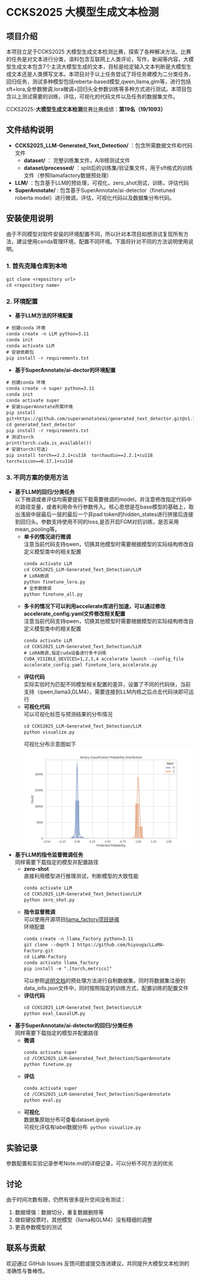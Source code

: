 # CCKS2025 大模型生成文本检测
## 项目介绍
本项目立足于CCKS2025 大模型生成文本检测比赛，探索了各种解决方法。比赛的任务是对文本进行分类，语料包含互联网上人类评论，写作，新闻等内容，大模型生成文本包含7个主流大模型生成的文本，目标是给定输入文本判断是大模型生成文本还是人类撰写文本。本项目对于以上任务尝试了将任务建模为二分类任务，回归任务，测试多种模型包括reberta-based模型,qwen,llama,glm等，进行包括sft+lora,全参数微调,lora微调+回归头全参数训练等多种方式进行测试。本项目包含以上测试需要的训练，评估，可视化的代码文件以及任务的数据集文件。

CCKS2025-**大模型生成文本检测**竞赛比赛成绩：**第19名（19/1093）**

## 文件结构说明
- **CCKS2025_LLM-Generated_Text_Detection/** ：包含所需数据文件和代码文件
    - **dataset/** ： 完整训练集文件，A/B榜测试文件
    - **dataset/processed/** ：split后的训练集/验证集文件，用于sft格式的训练文件（参照llamafactory数据预处理）
- **LLM/** ：包含基于LLM的预处理，可视化，zero_shot测试，训练，评估代码
- **SuperAnnotate/** : 包含基于SuperAnnotate/ai-detector（finetuned roberta model）进行微调，评估，可视化代码以及数据集分布代码。

## 安装使用说明
由于不同模型对软件安装的环境配置不同，所以针对本项目如想测试复现所有方法，建议使用conda管理环境，配置不同环境。下面将针对不同的方法说明使用说明。
### 1. 首先克隆仓库到本地
```shell
git clone <repository url>
cd <repository name>
```
### 2. 环境配置
- **基于LLM方法的环境配置**
```shell
# 创建conda 环境
conda create -n LLM python=3.11
conda init
conda activate LLM
# 安装依赖包
pip install -r requirements.txt
```

- **基于SuperAnnotate/ai-dector的环境配置**
``` shell
# 创建conda 环境
conda create -n super python=3.11
conda init
conda activate super
# 安装superAnnotate所需环境
pip install git+https://github.com/superannotateai/generated_text_detector.git@v1.1.0 
cd generated_text_detector
pip install -r requirements.txt
# 测试torch
print(torch.cuda.is_available())
# 安装torch(可选)
pip install torch==2.2.1+cu118  torchaudio==2.2.1+cu118  torchvision==0.17.1+cu118 
```
### 3. 不同方案的使用方法
- **基于LLM的回归/分类任务**    
    以下微调或者评估均需要提前下载需要微调的model，并注意修改指定代码中的路径变量，或者利用命令行参数传入。核心思想是在base模型的基础上，取出浅层中层最后一层的最后一个非pad token的hidden_states进行拼接后连接到回归头。参数支持使用不同的loss,是否开启FGM对抗训练，是否采用mean_pooling等。
    - **单卡的情况进行微调**  
    注意当前代码支持qwen，切换其他模型时需要根据模型的实际结构修改自定义模型类中的相关配置
        ``` shell
        conda activate LLM
        cd CCKS2025_LLM-Generated_Text_Detection/LLM
        # LoRA微调
        python finetune_lora.py
        # 全参数微调
        python finetune_all.py
        ```
    - **多卡的情况下可以利用accelerate库进行加速，可以通过修改accelerate_config.yaml文件修改相关配置**  
    注意当前代码支持qwen，切换其他模型时需要根据模型的实际结构修改自定义模型类中的相关配置
        ```shell
        conda activate LLM
        cd CCKS2025_LLM-Generated_Text_Detection/LLM
        # LoRA微调,指定cuda设备进行多卡训练
       CUDA_VISIBLE_DEVICES=1,2,3,4 accelerate launch --config_file accelerate_config.yaml finetune_lora_accelerate.py  
       ```
    - **评估代码**   
        实际实验时为匹配不同模型相关配置的差异，设置了不同的代码快，当前支持（qwen,llama3,GLM4），需要连接到LLM内核之后点击代码块即可运行
    - **可视化代码**  
        可以可视化标签与预测结果的分布情况
        ```shell
        cd CCKS2025_LLM-Generated_Text_Detection/LLM
        python visualize.py
        ```
        可视化分布示意图如下
        ![可视化分布示意图](demo_predictions_distribution.png)
- **基于LLM的指令监督微调任务**  
    同样需要下载指定的模型并配置路径
    - **zero-shot**  
        直接利用模型进行推理测试，判断模型的大致性能
        ```shell
        conda activate LLM
        cd CCKS2025_LLM-Generated_Text_Detection/LLM
        python zero_shot.py
        ```
    - **指令监督微调**  
    可以使用开源项目[llama_factory项目链接](https://github.com/hiyouga/LLaMA-Factory)  
    环境配置
        ```shell
        conda create -n llama_factory python=3.11
        git clone --depth 1 https://github.com/hiyouga/LLaMA-Factory.git
        cd LLaMA-Factory
        conda activate llama_factory
        pip install -e ".[torch,metrics]"
        ```  
        可以参照[说明文档](https://llamafactory.readthedocs.io/zh-cn/latest/index.html)的预处理方法进行自制数据集，同时将数据集注册到data_info.json文件中，同时按照指定的训练方式，配置训练的配置文件
    - **评估代码**
        ```shell
        cd CCKS2025_LLM-Generated_Text_Detection/LLM
        python eval_CausalLM.py
        ```
- **基于SuperAnnotate/ai-detector的回归/分类任务**   
    同样需要下载指定的模型并配置路径
    - **微调**
        ```shell
        conda activate super
        cd /CCKS2025_LLM-Generated_Text_Detection/SuperAnnotate
        python finetune.py
        ```
    - **评估**
        ```shell
        conda activate super
        cd /CCKS2025_LLM-Generated_Text_Detection/SuperAnnotate
        python eval.py
        ```
    - **可视化**   
    数据集原始分布可查看dataset.ipynb  
    可视化评估有label数据分布``` python visualize.py```


## 实验记录
参数配置和实验记录参考Note.md的详细记录，可以分析不同方法的优劣

## 讨论
由于时间次数有限，仍然有很多提升空间没有测试：
1. 数据增强：数据切分，重复数据删除等
2. 做软硬投票时，其他模型（llama和GLM4）没有精细的调整
3. 更高参数模型的测试


## 联系与贡献​ 
欢迎通过 GitHub Issues 反馈问题或提交改进建议，共同提升大模型文本检测的准确性与鲁棒性。
